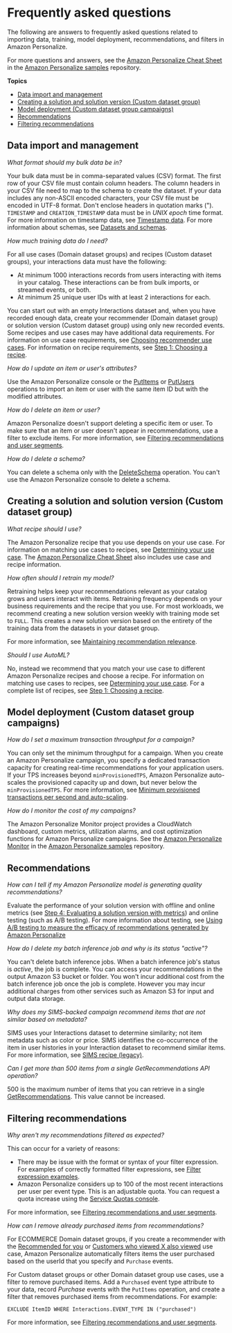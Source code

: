 # Frequently asked questions<a name="frequently-asked-questions"></a>

 The following are answers to frequently asked questions related to importing data, training, model deployment, recommendations, and filters in Amazon Personalize\. 

 For more questions and answers, see the [Amazon Personalize Cheat Sheet](https://github.com/aws-samples/amazon-personalize-samples/blob/master/PersonalizeCheatSheet2.0.md) in the [Amazon Personalize samples](https://github.com/aws-samples/amazon-personalize-samples) repository\. 

**Topics**
+ [Data import and management](#data-import-questions)
+ [Creating a solution and solution version \(Custom dataset group\)](#training-questions)
+ [Model deployment \(Custom dataset group campaigns\)](#deployment-questions)
+ [Recommendations](#recommendations-questions)
+ [Filtering recommendations](#filters-questions)

## Data import and management<a name="data-import-questions"></a>

*What format should my bulk data be in?*

Your bulk data must be in comma\-separated values \(CSV\) format\. The first row of your CSV file must contain column headers\. The column headers in your CSV file need to map to the schema to create the dataset\. If your data includes any non\-ASCII encoded characters, your CSV file must be encoded in UTF\-8 format\. Don't enclose headers in quotation marks \("\)\. `TIMESTAMP` and `CREATION_TIMESTAMP` data must be in *UNIX epoch* time format\. For more information on timestamp data, see [Timestamp data](data-prep-formatting.md#timestamp-data)\. For more information about schemas, see [Datasets and schemas](how-it-works-dataset-schema.md)\. 

*How much training data do I need?*

 For all use cases \(Domain dataset groups\) and recipes \(Custom dataset groups\), your interactions data must have the following: 
+ At minimum 1000 interactions records from users interacting with items in your catalog\. These interactions can be from bulk imports, or streamed events, or both\.
+ At minimum 25 unique user IDs with at least 2 interactions for each\.

You can start out with an empty Interactions dataset and, when you have recorded enough data, create your recommender \(Domain dataset group\) or solution version \(Custom dataset group\) using only new recorded events\. Some recipes and use cases may have additional data requirements\. For information on use case requirements, see [Choosing recommender use cases](domain-use-cases.md)\. For information on recipe requirements, see [Step 1: Choosing a recipe](working-with-predefined-recipes.md)\. 

*How do I update an item or user's attributes?*

 Use the Amazon Personalize console or the [PutItems](API_UBS_PutItems.md) or [PutUsers](API_UBS_PutUsers.md) operations to import an item or user with the same item ID but with the modified attributes\.

*How do I delete an item or user?*

 Amazon Personalize doesn't support deleting a specific item or user\. To make sure that an item or user doesn't appear in recommendations, use a filter to exclude items\. For more information, see [Filtering recommendations and user segments](filter.md)\. 

*How do I delete a schema?*

 You can delete a schema only with the [DeleteSchema](API_DeleteSchema.md) operation\. You can't use the Amazon Personalize console to delete a schema\. 

## Creating a solution and solution version \(Custom dataset group\)<a name="training-questions"></a>

*What recipe should I use?*

 The Amazon Personalize recipe that you use depends on your use case\. For information on matching use cases to recipes, see [Determining your use case](determining-use-case.md)\. The [Amazon Personalize Cheat Sheet](https://github.com/aws-samples/amazon-personalize-samples/blob/master/PersonalizeCheatSheet2.0.md) also includes use case and recipe information\. 

*How often should I retrain my model?*

 Retraining helps keep your recommendations relevant as your catalog grows and users interact with items\. Retraining frequency depends on your business requirements and the recipe that you use\. For most workloads, we recommend creating a new solution version weekly with training mode set to `FULL`\. This creates a new solution version based on the entirety of the training data from the datasets in your dataset group\. 

 For more information, see [Maintaining recommendation relevance](maintaining-relevance.md)\. 

*Should I use AutoML?*

 No, instead we recommend that you match your use case to different Amazon Personalize recipes and choose a recipe\. For information on matching use cases to recipes, see [Determining your use case](determining-use-case.md)\. For a complete list of recipes, see [Step 1: Choosing a recipe](working-with-predefined-recipes.md)\. 

## Model deployment \(Custom dataset group campaigns\)<a name="deployment-questions"></a>

*How do I set a maximum transaction throughput for a campaign?*

 You can only set the minimum throughput for a campaign\. When you create an Amazon Personalize campaign, you specify a dedicated transaction capacity for creating real\-time recommendations for your application users\. If your TPS increases beyond `minProvisionedTPS`, Amazon Personalize auto\-scales the provisioned capacity up and down, but never below the `minProvisionedTPS`\. For more information, see [Minimum provisioned transactions per second and auto\-scaling](campaigns.md#min-tps-auto-scaling)\. 

*How do I monitor the cost of my campaigns?*

 The Amazon Personalize Monitor project provides a CloudWatch dashboard, custom metrics, utilization alarms, and cost optimization functions for Amazon Personalize campaigns\. See the [Amazon Personalize Monitor](https://github.com/aws-samples/amazon-personalize-monitor) in the [Amazon Personalize samples](https://github.com/aws-samples/amazon-personalize-samples) repository\. 

## Recommendations<a name="recommendations-questions"></a>

*How can I tell if my Amazon Personalize model is generating quality recommendations?*

 Evaluate the performance of your solution version with offline and online metrics \(see [Step 4: Evaluating a solution version with metrics](working-with-training-metrics.md)\) and online testing \(such as A/B testing\)\. For more information about testing, see [ Using A/B testing to measure the efficacy of recommendations generated by Amazon Personalize](https://aws.amazon.com/blogs/machine-learning/using-a-b-testing-to-measure-the-efficacy-of-recommendations-generated-by-amazon-personalize/) 

*How do I delete my batch inference job and why is its status "active"?*

You can't delete batch inference jobs\. When a batch inference job's status is *active*, the job is complete\. You can access your recommendations in the output Amazon S3 bucket or folder\. You won't incur additional cost from the batch inference job once the job is complete\. However you may incur additional charges from other services such as Amazon S3 for input and output data storage\. 

*Why does my SIMS\-backed campaign recommend items that are not similar based on metadata?*

SIMS uses your Interactions dataset to determine similarity; not item metadata such as color or price\. SIMS identifies the co\-occurrence of the item in user histories in your Interaction dataset to recommend similar items\. For more information, see [SIMS recipe \(legacy\)](native-recipe-sims.md)\. 

*Can I get more than 500 items from a single GetRecommendations API operation?*

500 is the maximum number of items that you can retrieve in a single [GetRecommendations](API_RS_GetRecommendations.md)\. This value cannot be increased\. 

## Filtering recommendations<a name="filters-questions"></a>

*Why aren't my recommendations filtered as expected?*

 This can occur for a variety of reasons: 
+  There may be issue with the format or syntax of your filter expression\. For examples of correctly formatted filter expressions, see [Filter expression examples](filter-expressions.md#filter-expression-examples)\. 
+ Amazon Personalize considers up to 100 of the most recent interactions per user per event type\. This is an adjustable quota\. You can request a quota increase using the [Service Quotas console](https://console.aws.amazon.com/servicequotas/)\. 

For more information, see [Filtering recommendations and user segments](filter.md)\.

*How can I remove already purchased items from recommendations?*

For ECOMMERCE Domain dataset groups, if you create a recommender with the [Recommended for you](ECOMMERCE-use-cases.md#recommended-for-you-use-case) or [Customers who viewed X also viewed](ECOMMERCE-use-cases.md#customers-also-viewed-use-case) use case, Amazon Personalize automatically filters items the user purchased based on the userId that you specify and `Purchase` events\. 

For Custom dataset groups or other Domain dataset group use cases, use a filter to remove purchased items\. Add a `Purchased` event type attribute to your data, record *Purchase* events with the `PutItems` operation, and create a filter that removes purchased items from recommendations\. For example:

```
EXCLUDE ItemID WHERE Interactions.EVENT_TYPE IN ("purchased")
```

For more information, see [Filtering recommendations and user segments](filter.md)\.